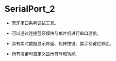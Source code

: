 # SerialPort_2

- 蓝牙串口系列调试工具。

- 可以通过连接蓝牙模块与单片机进行串口通信。

- 具有实时数据显示界面、矩阵按键、类手柄键位界面。

- 所有按键可自定义显示符号和功能.
